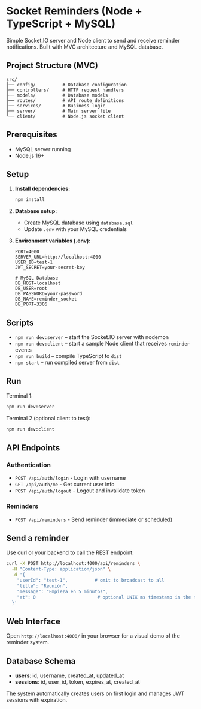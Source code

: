 # Socket Reminders (Node + TypeScript + MySQL)

Simple Socket.IO server and Node client to send and receive reminder notifications. Built with MVC architecture and MySQL database.

## Project Structure (MVC)

```
src/
├── config/          # Database configuration
├── controllers/     # HTTP request handlers
├── models/          # Database models
├── routes/          # API route definitions
├── services/        # Business logic
├── server/          # Main server file
└── client/          # Node.js socket client
```

## Prerequisites

- MySQL server running
- Node.js 16+

## Setup

1. **Install dependencies:**
   ```bash
   npm install
   ```

2. **Database setup:**
   - Create MySQL database using `database.sql`
   - Update `.env` with your MySQL credentials

3. **Environment variables (.env):**
   ```
   PORT=4000
   SERVER_URL=http://localhost:4000
   USER_ID=test-1
   JWT_SECRET=your-secret-key
   
   # MySQL Database
   DB_HOST=localhost
   DB_USER=root
   DB_PASSWORD=your-password
   DB_NAME=reminder_socket
   DB_PORT=3306
   ```

## Scripts

- `npm run dev:server` – start the Socket.IO server with nodemon
- `npm run dev:client` – start a sample Node client that receives `reminder` events
- `npm run build` – compile TypeScript to `dist`
- `npm start` – run compiled server from `dist`

## Run

Terminal 1:
```bash
npm run dev:server
```

Terminal 2 (optional client to test):
```bash
npm run dev:client
```

## API Endpoints

### Authentication
- `POST /api/auth/login` - Login with username
- `GET /api/auth/me` - Get current user info
- `POST /api/auth/logout` - Logout and invalidate token

### Reminders
- `POST /api/reminders` - Send reminder (immediate or scheduled)

## Send a reminder

Use curl or your backend to call the REST endpoint:

```bash
curl -X POST http://localhost:4000/api/reminders \
  -H "Content-Type: application/json" \
  -d '{
    "userId": "test-1",          # omit to broadcast to all
    "title": "Reunión",
    "message": "Empieza en 5 minutos",
    "at": 0                       # optional UNIX ms timestamp in the future
  }'
```

## Web Interface

Open `http://localhost:4000/` in your browser for a visual demo of the reminder system.

## Database Schema

- **users**: id, username, created_at, updated_at
- **sessions**: id, user_id, token, expires_at, created_at

The system automatically creates users on first login and manages JWT sessions with expiration.


